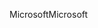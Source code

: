<span data-ttu-id="4e172-101">Microsoft</span><span class="sxs-lookup"><span data-stu-id="4e172-101">Microsoft</span></span>